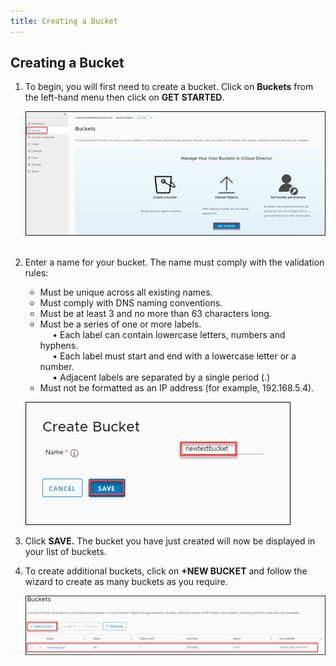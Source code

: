 ```yaml
---
title: Creating a Bucket
---
```


## Creating a Bucket

1. To begin, you will first need to create a bucket. Click on **Buckets** from the left-hand menu then click on **GET STARTED**.

    ![Create Bucket](./assets/bucket.png)  
 

1. Enter a name for your bucket. The name must comply with the validation rules:

    -   Must be unique across all existing names.           
    -   Must comply with DNS naming conventions.  
    -   Must be at least 3 and no more than 63 characters long.   
    -   Must be a series of one or more labels.  
             • Each label can contain lowercase letters, numbers and hyphens.  
             • Each label must start and end with a lowercase letter or a number.  
             • Adjacent labels are separated by a single period (.)  
    -   Must not be formatted as an IP address (for example, 192.168.5.4).

    ![Create Bucket](./assets/create_bucket.png)

1. Click **SAVE.** The bucket you have just created will now be displayed in your list of buckets.

1. To create additional buckets, click on **+NEW BUCKET** and follow the wizard to create as many buckets as you require.

    ![Additional Buckets](./assets/new_bucket.png)